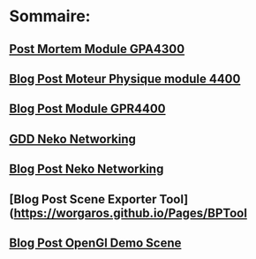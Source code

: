 # Sommaire:

## [Post Mortem Module GPA4300](https://worgaros.github.io/Pages/PostMortemModuleGPA4300)

## [Blog Post Moteur Physique module 4400](https://worgaros.github.io/Pages/BlogPostMoteurPhysique)

## [Blog Post Module GPR4400](https://worgaros.github.io/Pages/BlogPostModuleGPR4400)

## [GDD Neko Networking](https://worgaros.github.io/Pages/GDDNekoNetworking)

## [Blog Post Neko Networking](https://worgaros.github.io/Pages/BPNekoNetworking)

## [Blog Post Scene Exporter Tool](https://worgaros.github.io/Pages/BPTool

## [Blog Post OpenGl Demo Scene](https://worgaros.github.io/Pages/OpenGLDemoScene)